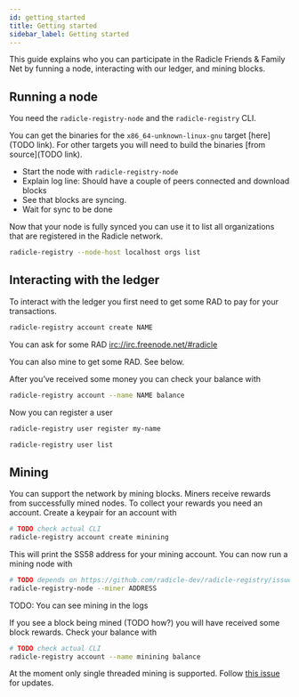 ```yaml
---
id: getting_started
title: Getting started
sidebar_label: Getting started
---
```


This guide explains who you can participate in the Radicle Friends & Family Net
by funning a node, interacting with our ledger, and mining blocks.

## Running a node

You need the `radicle-registry-node` and the `radicle-registry` CLI.

You can get the binaries for the `x86_64-unknown-linux-gnu` target
[here](TODO link). For other targets you will need to build the binaries [from
source](TODO link).

* Start the node with `radicle-registry-node`
* Explain log line: Should have a couple of peers connected and download blocks
* See that blocks are syncing.
* Wait for sync to be done

Now that your node is fully synced you can use it to list all organizations that
are registered in the Radicle network.

```bash
radicle-registry --node-host localhost orgs list
```

## Interacting with the ledger

To interact with the ledger you first need to get some RAD to pay for your
transactions.

```bash
radicle-registry account create NAME
```

You can ask for some RAD [irc://irc.freenode.net/#radicle](https://webchat.freenode.net/#radicle)

You can also mine to get some RAD. See below.

After you’ve received some money you can check your balance with
```bash
radicle-registry account --name NAME balance
```

Now you can register a user
```bash
radicle-registry user register my-name
```

```bash
radicle-registry user list
```

## Mining

You can support the network by mining blocks. Miners receive rewards from
successfully mined nodes. To collect your rewards you need an account. Create a
keypair for an account with

```bash
# TODO check actual CLI
radicle-registry account create minining
```

This will print the SS58 address for your mining account. You can now run a
mining node with

```bash
# TODO depends on https://github.com/radicle-dev/radicle-registry/issues/288
radicle-registry-node --miner ADDRESS
```

TODO: You can see mining in the logs

If you see a block being mined (TODO how?) you will have received some block
rewards. Check your balance with

```bash
# TODO check actual CLI
radicle-registry account --name minining balance
```

At the moment only single threaded mining is supported. Follow [this
issue](https://github.com/radicle-dev/radicle-registry/issues/298) for updates.
